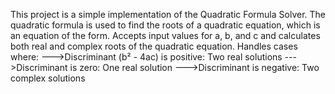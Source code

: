 This project is a simple implementation of the Quadratic Formula Solver. The quadratic formula is used to find the roots of a quadratic equation, which is an equation of the form.
Accepts input values for a, b, and c and calculates both real and complex roots of the quadratic equation.
Handles cases where:
  --->Discriminant (b² - 4ac) is positive: Two real solutions
  --->Discriminant is zero: One real solution
  --->Discriminant is negative: Two complex solutions
